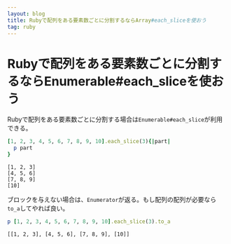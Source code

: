 ```yaml
---
layout: blog
title: Rubyで配列をある要素数ごとに分割するならArray#each_sliceを使おう
tag: ruby
---
```


# Rubyで配列をある要素数ごとに分割するならEnumerable#each_sliceを使おう

Rubyで配列をある要素数ごとに分割する場合は`Enumerable#each_slice`が利用できる。

~~~~ ruby
[1, 2, 3, 4, 5, 6, 7, 8, 9, 10].each_slice(3){|part|
  p part
}
~~~~

~~~~
[1, 2, 3]
[4, 5, 6]
[7, 8, 9]
[10]
~~~~

ブロックを与えない場合は、`Enumerator`が返る。もし配列の配列が必要なら`to_a`してやれば良い。

~~~~ ruby
p [1, 2, 3, 4, 5, 6, 7, 8, 9, 10].each_slice(3).to_a
~~~~

~~~~
[[1, 2, 3], [4, 5, 6], [7, 8, 9], [10]]
~~~~
